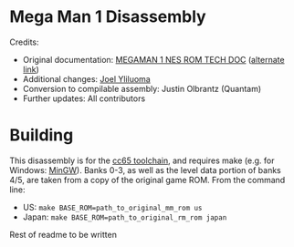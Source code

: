 # Mega Man 1 Disassembly

Credits:
- Original documentation: [MEGAMAN 1 NES ROM TECH DOC](http://worldofwarcraftbeta.0catch.com/nes/megm1rom.txt) ([alternate link](https://www.nesdev.org/megm1rom.txt))
- Additional changes: [Joel Yliluoma](http://bisqwit.iki.fi/jutut/megamansource/)
- Conversion to compilable assembly: Justin Olbrantz (Quantam)
- Further updates: All contributors

# Building
This disassembly is for the [cc65 toolchain](https://cc65.github.io/), and requires make (e.g. for Windows: [MinGW](https://sourceforge.net/projects/mingw/)). Banks 0-3, as well as the level data portion of banks 4/5, are taken from a copy of the original game ROM. From the command line:
- US: `make BASE_ROM=path_to_original_mm_rom us`
- Japan: `make BASE_ROM=path_to_original_rm_rom japan`

Rest of readme to be written
